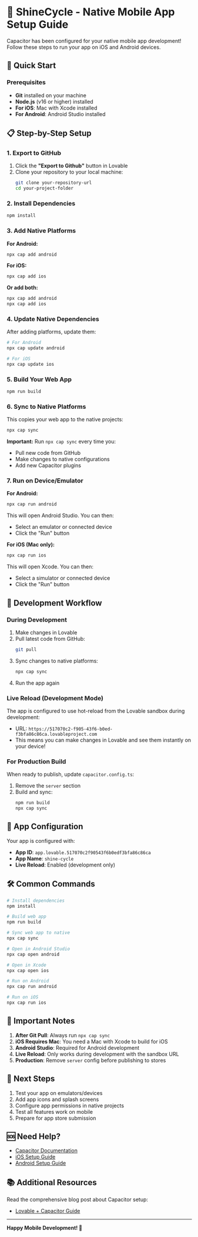 # 📱 ShineCycle - Native Mobile App Setup Guide

Capacitor has been configured for your native mobile app development! Follow these steps to run your app on iOS and Android devices.

## 🚀 Quick Start

### Prerequisites
- **Git** installed on your machine
- **Node.js** (v16 or higher) installed
- **For iOS**: Mac with Xcode installed
- **For Android**: Android Studio installed

## 📋 Step-by-Step Setup

### 1. Export to GitHub
1. Click the **"Export to Github"** button in Lovable
2. Clone your repository to your local machine:
   ```bash
   git clone your-repository-url
   cd your-project-folder
   ```

### 2. Install Dependencies
```bash
npm install
```

### 3. Add Native Platforms

**For Android:**
```bash
npx cap add android
```

**For iOS:**
```bash
npx cap add ios
```

**Or add both:**
```bash
npx cap add android
npx cap add ios
```

### 4. Update Native Dependencies
After adding platforms, update them:

```bash
# For Android
npx cap update android

# For iOS
npx cap update ios
```

### 5. Build Your Web App
```bash
npm run build
```

### 6. Sync to Native Platforms
This copies your web app to the native projects:
```bash
npx cap sync
```

**Important:** Run `npx cap sync` every time you:
- Pull new code from GitHub
- Make changes to native configurations
- Add new Capacitor plugins

### 7. Run on Device/Emulator

**For Android:**
```bash
npx cap run android
```
This will open Android Studio. You can then:
- Select an emulator or connected device
- Click the "Run" button

**For iOS (Mac only):**
```bash
npx cap run ios
```
This will open Xcode. You can then:
- Select a simulator or connected device
- Click the "Run" button

## 🔄 Development Workflow

### During Development
1. Make changes in Lovable
2. Pull latest code from GitHub:
   ```bash
   git pull
   ```
3. Sync changes to native platforms:
   ```bash
   npx cap sync
   ```
4. Run the app again

### Live Reload (Development Mode)
The app is configured to use hot-reload from the Lovable sandbox during development:
- URL: `https://517070c2-f905-43f6-b0ed-f3bfa86c86ca.lovableproject.com`
- This means you can make changes in Lovable and see them instantly on your device!

### For Production Build
When ready to publish, update `capacitor.config.ts`:
1. Remove the `server` section
2. Build and sync:
   ```bash
   npm run build
   npx cap sync
   ```

## 📱 App Configuration

Your app is configured with:
- **App ID**: `app.lovable.517070c2f90543f6b0edf3bfa86c86ca`
- **App Name**: `shine-cycle`
- **Live Reload**: Enabled (development only)

## 🛠 Common Commands

```bash
# Install dependencies
npm install

# Build web app
npm run build

# Sync web app to native
npx cap sync

# Open in Android Studio
npx cap open android

# Open in Xcode
npx cap open ios

# Run on Android
npx cap run android

# Run on iOS
npx cap run ios
```

## 📝 Important Notes

1. **After Git Pull**: Always run `npx cap sync`
2. **iOS Requires Mac**: You need a Mac with Xcode to build for iOS
3. **Android Studio**: Required for Android development
4. **Live Reload**: Only works during development with the sandbox URL
5. **Production**: Remove `server` config before publishing to stores

## 🎉 Next Steps

1. Test your app on emulators/devices
2. Add app icons and splash screens
3. Configure app permissions in native projects
4. Test all features work on mobile
5. Prepare for app store submission

## 🆘 Need Help?

- [Capacitor Documentation](https://capacitorjs.com/docs)
- [iOS Setup Guide](https://capacitorjs.com/docs/ios)
- [Android Setup Guide](https://capacitorjs.com/docs/android)

## 📚 Additional Resources

Read the comprehensive blog post about Capacitor setup:
- [Lovable + Capacitor Guide](https://docs.lovable.dev/integrations/capacitor)

---

**Happy Mobile Development! 🚀**
